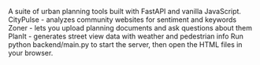 A suite of urban planning tools built with FastAPI and vanilla JavaScript.
CityPulse - analyzes community websites for sentiment and keywords
Zoner - lets you upload planning documents and ask questions about them
PlanIt - generates street view data with weather and pedestrian info
Run python backend/main.py to start the server, then open the HTML files in your browser.